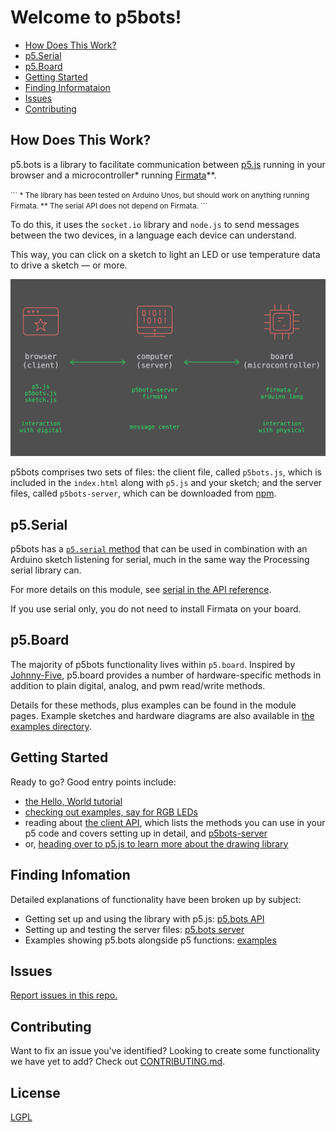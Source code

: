 # Welcome to p5bots!

* [How Does This Work?](#how-does-this-work)
* [p5.Serial](#p5serial)
* [p5.Board](#p5board)
* [Getting Started](#getting-started)
* [Finding Informataion](#finding-information)  
* [Issues](#issues)
* [Contributing](#contributing)


## How Does This Work?

p5.bots is a library to facilitate communication between [p5.js](http://p5js.org/) running in your browser and a microcontroller* running [Firmata](https://github.com/firmata/arduino)**.

<small>
```
* The library has been tested on Arduino Unos, but should work on anything running Firmata.  
** The serial API does not depend on Firmata.
```
</small>

To do this, it uses the `socket.io` library and `node.js` to send messages between the two devices, in a language each device can understand.

This way, you can click on a sketch to light an LED or use temperature data to drive a sketch — or more.

![diagram of client, server, and microcontroller](img/how-it-works.png)

p5bots comprises two sets of files: the client file, called `p5bots.js`, which is included in the `index.html` along with `p5.js` and your sketch; and the server files, called `p5bots-server`, which can be downloaded from [npm](https://www.npmjs.com/package/p5bots-server).

## p5.Serial
p5bots has a [`p5.serial` method](src/client/README.md#serial) that can be used in combination with an Arduino sketch listening for serial, much in the same way the Processing serial library can.

For more details on this module, see [serial in the API reference](src/client/README.md#serial).

If you use serial only, you do not need to install Firmata on your board.

## p5.Board
The majority of p5bots functionality lives within `p5.board`. Inspired by [Johnny-Five](http://johnny-five.io/), p5.board provides a number of hardware-specific methods in addition to plain digital, analog, and pwm read/write methods.

Details for these methods, plus examples can be found in the module pages. Example sketches and hardware diagrams are also available in [the examples directory](examples).

## Getting Started
Ready to go? Good entry points include:
* [the Hello, World tutorial](examples/HelloWorld.md)
* [checking out examples, say for RGB LEDs](https://github.com/sarahgp/p5bots/tree/master/examples#rgb-write)
* reading about [the client API](src/client/README.md), which lists the methods you can use in your p5 code and covers setting up in detail, and [p5bots-server](https://github.com/sarahgp/p5bots/tree/master/src/p5bots-server)
* or, [heading over to p5.js to learn more about the drawing library](http://p5js.org/)

## Finding Infomation
Detailed explanations of functionality have been broken up by subject:
  - Getting set up and using the library with p5.js: [p5.bots API](src/client/README.md)  
  - Setting up and testing the server files: [p5.bots server](src/p5bots-server/)
  - Examples showing p5.bots alongside p5 functions: [examples](examples)

## Issues
[Report issues in this repo.](https://github.com/sarahgp/p5bots/issues)

## Contributing
Want to fix an issue you've identified? Looking to create some functionality we have yet to add? Check out  [CONTRIBUTING.md](https://github.com/sarahgp/p5bots/blob/master/CONTRIBUTING.md).

## License
[LGPL](license.txt)
